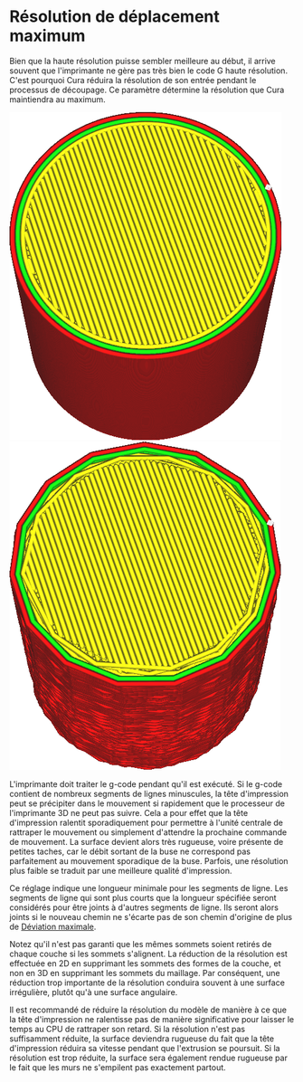 Résolution de déplacement maximum
===

Bien que la haute résolution puisse sembler meilleure au début, il arrive souvent que l'imprimante ne gère pas très bien le code G haute résolution. C'est pourquoi Cura réduira la résolution de son entrée pendant le processus de découpage. Ce paramètre détermine la résolution que Cura maintiendra au maximum.

![Avant de réduire la résolution](../../../articles/images/meshfix_maximum_resolution_0.05.png)
![Après avoir réduit la résolution (ad extremum)](../../../articles/images/meshfix_maximum_resolution_1.png)

L'imprimante doit traiter le g-code pendant qu'il est exécuté. Si le g-code contient de nombreux segments de lignes minuscules, la tête d'impression peut se précipiter dans le mouvement si rapidement que le processeur de l'imprimante 3D ne peut pas suivre. Cela a pour effet que la tête d'impression ralentit sporadiquement pour permettre à l'unité centrale de rattraper le mouvement ou simplement d'attendre la prochaine commande de mouvement. La surface devient alors très rugueuse, voire présente de petites taches, car le débit sortant de la buse ne correspond pas parfaitement au mouvement sporadique de la buse. Parfois, une résolution plus faible se traduit par une meilleure qualité d'impression.

Ce réglage indique une longueur minimale pour les segments de ligne. Les segments de ligne qui sont plus courts que la longueur spécifiée seront considérés pour être joints à d'autres segments de ligne. Ils seront alors joints si le nouveau chemin ne s'écarte pas de son chemin d'origine de plus de [Déviation maximale](meshfix_maximum_deviation.md).

Notez qu'il n'est pas garanti que les mêmes sommets soient retirés de chaque couche si les sommets s'alignent. La réduction de la résolution est effectuée en 2D en supprimant les sommets des formes de la couche, et non en 3D en supprimant les sommets du maillage. Par conséquent, une réduction trop importante de la résolution conduira souvent à une surface irrégulière, plutôt qu'à une surface angulaire.

Il est recommandé de réduire la résolution du modèle de manière à ce que la tête d'impression ne ralentisse pas de manière significative pour laisser le temps au CPU de rattraper son retard. Si la résolution n'est pas suffisamment réduite, la surface deviendra rugueuse du fait que la tête d'impression réduira sa vitesse pendant que l'extrusion se poursuit. Si la résolution est trop réduite, la surface sera également rendue rugueuse par le fait que les murs ne s'empilent pas exactement partout.

